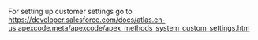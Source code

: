 For setting up customer settings go to https://developer.salesforce.com/docs/atlas.en-us.apexcode.meta/apexcode/apex_methods_system_custom_settings.htm
